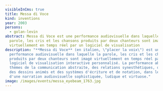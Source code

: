 ```yaml
---
visibleInCms: true
title: Messa di Voce
kind: inventions
year: 2003
persons:
  - golan-levin
abstract: Messa di Voce est une performance audiovisuelle dans laquelle la
  parole, les cris et les chansons produits par deux chanteurs sont imagé
  virtuellement en temps réel par un logiciel de visualisation
description: "**Messa di Voce** (en italien, \"placer la voix\") est une
  performance audiovisuelle dans laquelle la parole, les cris et les chansons
  produits par deux chanteurs sont imagé virtuellement en temps réel par un
  logiciel de visualisation interactive personnalisé. La performance aborde les
  thèmes de la communication abstraite, des relations synesthétiques, du langage
  des dessins animés et des systèmes d'écriture et de notation, dans le contexte
  d'une narration audiovisuelle sophistiquée, ludique et virtuose."
image: /images/events/messa_eyebeam_1763.jpg
---
```

